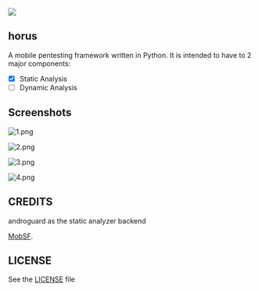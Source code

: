 ![](http://i.imgur.com/k0COvfS.jpg)

## horus

A mobile pentesting framework written in Python. It is intended to have to 2 major components:

 - [x] Static Analysis
 - [ ] Dynamic Analysis

## Screenshots

![1.png](http://i.imgur.com/gz9TFgB.png)

![2.png](http://i.imgur.com/ykdnbYZ.png)

![3.png](http://i.imgur.com/GVnk53h.png)

![4.png](http://i.imgur.com/g1UD9hY.png)


## CREDITS

androguard as the static analyzer backend

[MobSF](https://github.com/ajinabraham/Mobile-Security-Framework-MobSF).

## LICENSE

See the [LICENSE](https://github.com/delta24/horus/LICENSE) file
